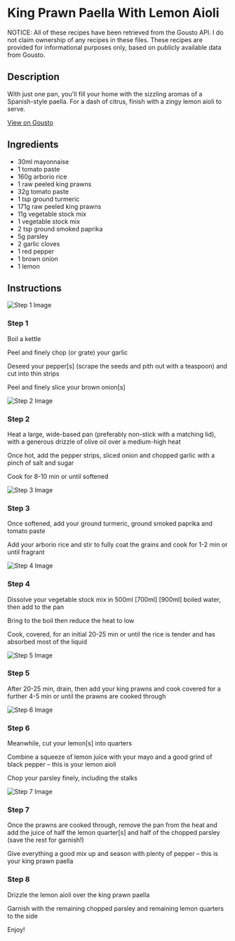 # King Prawn Paella With Lemon Aioli

NOTICE: All of these recipes have been retrieved from the Gousto API. I do not claim ownership of any recipes in these files. These recipes are provided for informational purposes only, based on publicly available data from Gousto.

## Description

With just one pan, you'll fill your home with the sizzling aromas of a Spanish-style paella. For a dash of citrus, finish with a zingy lemon aioli to serve. 

[View on Gousto](https://www.gousto.co.uk/recipes/cookbook/king-prawn-paella-with-lemon-aioli)

## Ingredients

- 30ml mayonnaise
- 1 tomato paste
- 160g arborio rice
- 1 raw peeled king prawns
- 32g tomato paste
- 1 tsp ground turmeric
- 171g raw peeled king prawns
- 11g vegetable stock mix
- 1 vegetable stock mix
- 2 tsp ground smoked paprika
- 5g parsley
- 2 garlic cloves
- 1 red pepper
- 1 brown onion
- 1 lemon

## Instructions

![Step 1 Image](https://production-media.gousto.co.uk/cms/recipe-step-image/496.-step-1.n-x200.jpg)

### Step 1

Boil a kettle

Peel and finely chop (or grate) your garlic

Deseed your pepper[s] (scrape the seeds and pith out with a teaspoon) and cut into thin strips

Peel and finely slice your brown onion[s]

![Step 2 Image](https://production-media.gousto.co.uk/cms/recipe-step-image/496.-step-2.n-x200.jpg)

### Step 2

Heat a large, wide-based pan (preferably non-stick with a matching lid), with a generous drizzle of olive oil over a medium-high heat

Once hot, add the pepper strips, sliced onion and chopped garlic with a pinch of salt and sugar

Cook for 8-10 min or until softened

![Step 3 Image](https://production-media.gousto.co.uk/cms/recipe-step-image/496.-step-3.n-x200.jpg)

### Step 3

Once softened, add your ground turmeric, ground smoked paprika and tomato paste

Add your arborio rice and stir to fully coat the grains and cook for 1-2 min or until fragrant

![Step 4 Image](https://production-media.gousto.co.uk/cms/recipe-step-image/496.-step-4.n-x200.jpg)

### Step 4

Dissolve your vegetable stock mix in 500ml <span class="text-purple">[700ml] </span><span class="text-danger">[900ml]</span> boiled water, then add to the pan

Bring to the boil then reduce the heat to low

Cook, covered, for an initial 20-25 min or until the rice is tender and has absorbed most of the liquid

![Step 5 Image](https://production-media.gousto.co.uk/cms/recipe-step-image/496.-step-5.n-x200.jpg)

### Step 5

After 20-25 min, drain, then add your king prawns and cook covered for a further 4-5 min or until the prawns are cooked through

![Step 6 Image](https://production-media.gousto.co.uk/cms/recipe-step-image/496.-step-6.n-x200.jpg)

### Step 6

Meanwhile, cut your lemon[s] into quarters

Combine a squeeze of lemon juice with your mayo and a good grind of black pepper – this is your lemon aioli

Chop your parsley finely, including the stalks

![Step 7 Image](https://production-media.gousto.co.uk/cms/recipe-step-image/496.-step-7.n-x200.jpg)

### Step 7

Once the prawns are cooked through, remove the pan from the heat and add the juice of half the lemon quarter[s] and half of the chopped parsley (save the rest for garnish!)

Give everything a good mix up and season with plenty of pepper – this is your king prawn paella

### Step 8

Drizzle the lemon aioli over the king prawn paella

Garnish with the remaining chopped parsley and remaining lemon quarters to the side

Enjoy!

